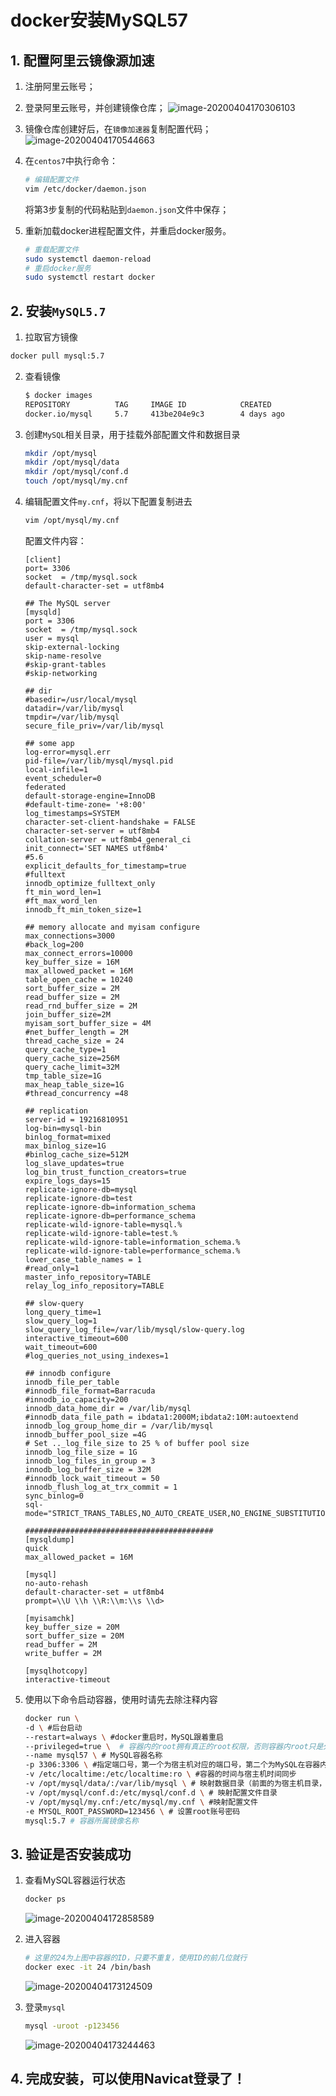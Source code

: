 # docker安装MySQL57

## 1. 配置阿里云镜像源加速

1. 注册阿里云账号；

2. 登录阿里云账号，并创建镜像仓库；
   ![image-20200404170306103](img/image-20200404170306103.png)

3. 镜像仓库创建好后，在`镜像加速器`复制配置代码；
   ![image-20200404170544663](img/image-20200404170544663.png)

4. 在`centos7`中执行命令：

   ```sh
   # 编辑配置文件
   vim /etc/docker/daemon.json
   ```

   将第3步复制的代码粘贴到`daemon.json`文件中保存；

5. 重新加载docker进程配置文件，并重启docker服务。

   ```sh
   # 重载配置文件
   sudo systemctl daemon-reload
   # 重启docker服务
   sudo systemctl restart docker
   ```

## 2. 安装`MySQL5.7`

1.  拉取官方镜像

   ```sh
   docker pull mysql:5.7
   ```

2. 查看镜像

   ```sh
   $ docker images
   REPOSITORY          TAG     IMAGE ID            CREATED             SIZE
   docker.io/mysql     5.7     413be204e9c3        4 days ago          456 MB
   ```

3. 创建`MySQL`相关目录，用于挂载外部配置文件和数据目录

   ```sh
   mkdir /opt/mysql
   mkdir /opt/mysql/data
   mkdir /opt/mysql/conf.d
   touch /opt/mysql/my.cnf
   ```

4. 编辑配置文件`my.cnf`，将以下配置复制进去

   ```sh
   vim /opt/mysql/my.cnf
   ```

   配置文件内容：

   ```properties
   [client]
   port= 3306
   socket  = /tmp/mysql.sock
   default-character-set = utf8mb4
   
   ## The MySQL server
   [mysqld]
   port = 3306
   socket  = /tmp/mysql.sock
   user = mysql
   skip-external-locking
   skip-name-resolve
   #skip-grant-tables
   #skip-networking
   
   ## dir
   #basedir=/usr/local/mysql
   datadir=/var/lib/mysql
   tmpdir=/var/lib/mysql
   secure_file_priv=/var/lib/mysql
   
   ## some app
   log-error=mysql.err
   pid-file=/var/lib/mysql/mysql.pid
   local-infile=1
   event_scheduler=0
   federated
   default-storage-engine=InnoDB
   #default-time-zone= '+8:00'
   log_timestamps=SYSTEM
   character-set-client-handshake = FALSE
   character-set-server = utf8mb4
   collation-server = utf8mb4_general_ci
   init_connect='SET NAMES utf8mb4'
   #5.6
   explicit_defaults_for_timestamp=true
   #fulltext
   innodb_optimize_fulltext_only
   ft_min_word_len=1
   #ft_max_word_len
   innodb_ft_min_token_size=1
   
   ## memory allocate and myisam configure
   max_connections=3000
   #back_log=200
   max_connect_errors=10000
   key_buffer_size = 16M
   max_allowed_packet = 16M
   table_open_cache = 10240
   sort_buffer_size = 2M
   read_buffer_size = 2M
   read_rnd_buffer_size = 2M
   join_buffer_size=2M
   myisam_sort_buffer_size = 4M
   #net_buffer_length = 2M
   thread_cache_size = 24
   query_cache_type=1
   query_cache_size=256M
   query_cache_limit=32M
   tmp_table_size=1G
   max_heap_table_size=1G
   #thread_concurrency =48
   
   ## replication
   server-id = 19216810951
   log-bin=mysql-bin
   binlog_format=mixed
   max_binlog_size=1G
   #binlog_cache_size=512M
   log_slave_updates=true
   log_bin_trust_function_creators=true
   expire_logs_days=15
   replicate-ignore-db=mysql
   replicate-ignore-db=test
   replicate-ignore-db=information_schema
   replicate-ignore-db=performance_schema
   replicate-wild-ignore-table=mysql.%
   replicate-wild-ignore-table=test.%
   replicate-wild-ignore-table=information_schema.%
   replicate-wild-ignore-table=performance_schema.%
   lower_case_table_names = 1
   #read_only=1
   master_info_repository=TABLE
   relay_log_info_repository=TABLE
   
   ## slow-query
   long_query_time=1
   slow_query_log=1
   slow_query_log_file=/var/lib/mysql/slow-query.log
   interactive_timeout=600
   wait_timeout=600
   #log_queries_not_using_indexes=1
   
   ## innodb configure
   innodb_file_per_table
   #innodb_file_format=Barracuda
   #innodb_io_capacity=200
   innodb_data_home_dir = /var/lib/mysql
   #innodb_data_file_path = ibdata1:2000M;ibdata2:10M:autoextend
   innodb_log_group_home_dir = /var/lib/mysql
   innodb_buffer_pool_size =4G
   # Set .._log_file_size to 25 % of buffer pool size
   innodb_log_file_size = 1G
   innodb_log_files_in_group = 3
   innodb_log_buffer_size = 32M
   #innodb_lock_wait_timeout = 50
   innodb_flush_log_at_trx_commit = 1
   sync_binlog=0
   sql-mode="STRICT_TRANS_TABLES,NO_AUTO_CREATE_USER,NO_ENGINE_SUBSTITUTION"
   
   ##########################################
   [mysqldump]
   quick
   max_allowed_packet = 16M
   
   [mysql]
   no-auto-rehash
   default-character-set = utf8mb4
   prompt=\\U \\h \\R:\\m:\\s \\d>
   
   [myisamchk]
   key_buffer_size = 20M
   sort_buffer_size = 20M
   read_buffer = 2M
   write_buffer = 2M
   
   [mysqlhotcopy]
   interactive-timeout
   ```

5. 使用以下命令启动容器，使用时请先去除注释内容

   ```sh
   docker run \
   -d \ #后台启动
   --restart=always \ #docker重启时，MySQL跟着重启
   --privileged=true \	# 容器内的root拥有真正的root权限，否则容器内root只是外部普通用户权限
   --name mysql57 \ # MySQL容器名称
   -p 3306:3306 \ #指定端口号，第一个为宿主机对应的端口号，第二个为MySQL在容器内对外开放的端口号
   -v /etc/localtime:/etc/localtime:ro \ #容器的时间与宿主机时间同步
   -v /opt/mysql/data/:/var/lib/mysql \ # 映射数据目录（前面的为宿主机目录，后面为容器内目录）
   -v /opt/mysql/conf.d:/etc/mysql/conf.d \ # 映射配置文件目录
   -v /opt/mysql/my.cnf:/etc/mysql/my.cnf \ #映射配置文件
   -e MYSQL_ROOT_PASSWORD=123456 \ # 设置root账号密码
   mysql:5.7 # 容器所属镜像名称
   ```

## 3. 验证是否安装成功

1. 查看MySQL容器运行状态

   ```sh
   docker ps
   ```

   ![image-20200404172858589](img/image-20200404172858589.png)

2. 进入容器

   ```sh
   # 这里的24为上图中容器的ID，只要不重复，使用ID的前几位就行
   docker exec -it 24 /bin/bash
   ```

   ![image-20200404173124509](img/image-20200404173124509.png)

3. 登录`mysql`

   ```sh
   mysql -uroot -p123456
   ```

   ![image-20200404173244463](img/image-20200404173244463.png)

## 4. 完成安装，可以使用Navicat登录了！
